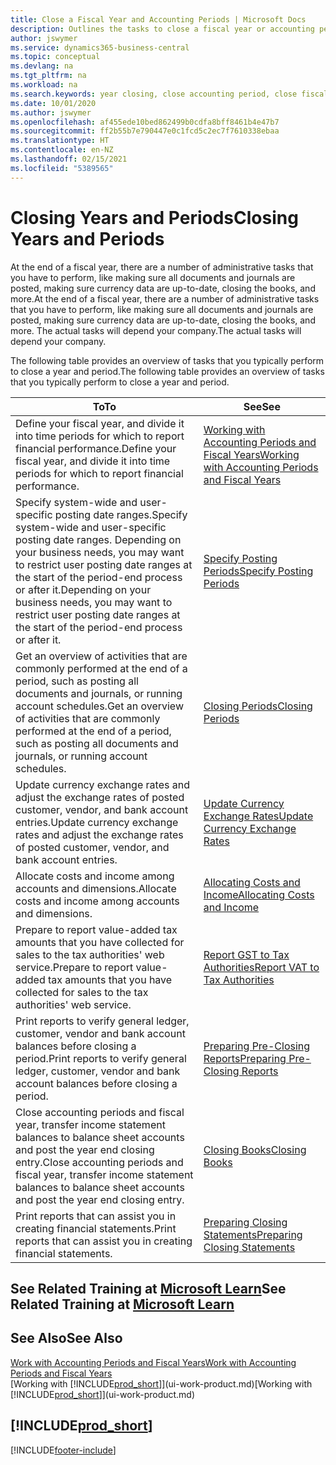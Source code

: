```yaml
---
title: Close a Fiscal Year and Accounting Periods | Microsoft Docs
description: Outlines the tasks to close a fiscal year or accounting period, for example, making sure documents and journals are posted and verifying bank balances.
author: jswymer
ms.service: dynamics365-business-central
ms.topic: conceptual
ms.devlang: na
ms.tgt_pltfrm: na
ms.workload: na
ms.search.keywords: year closing, close accounting period, close fiscal year, bank account detailed trial balance
ms.date: 10/01/2020
ms.author: jswymer
ms.openlocfilehash: af455ede10bed862499b0cdfa8bff8461b4e47b7
ms.sourcegitcommit: ff2b55b7e790447e0c1fcd5c2ec7f7610338ebaa
ms.translationtype: HT
ms.contentlocale: en-NZ
ms.lasthandoff: 02/15/2021
ms.locfileid: "5389565"
---
```

# <a name="closing-years-and-periods"></a><span data-ttu-id="0e51c-103">Closing Years and Periods</span><span class="sxs-lookup"><span data-stu-id="0e51c-103">Closing Years and Periods</span></span>

<span data-ttu-id="0e51c-104">At the end of a fiscal year, there are a number of administrative tasks that you have to perform, like making sure all documents and journals are posted, making sure currency data are up-to-date, closing the books, and more.</span><span class="sxs-lookup"><span data-stu-id="0e51c-104">At the end of a fiscal year, there are a number of administrative tasks that you have to perform, like making sure all documents and journals are posted, making sure currency data are up-to-date, closing the books, and more.</span></span> <span data-ttu-id="0e51c-105">The actual tasks will depend your company.</span><span class="sxs-lookup"><span data-stu-id="0e51c-105">The actual tasks will depend your company.</span></span>

<span data-ttu-id="0e51c-106">The following table provides an overview of tasks that you typically perform to close a year and period.</span><span class="sxs-lookup"><span data-stu-id="0e51c-106">The following table provides an overview of tasks that you typically perform to close a year and period.</span></span>

| <span data-ttu-id="0e51c-107">To</span><span class="sxs-lookup"><span data-stu-id="0e51c-107">To</span></span> | <span data-ttu-id="0e51c-108">See</span><span class="sxs-lookup"><span data-stu-id="0e51c-108">See</span></span> |
| --- | --- |
| <span data-ttu-id="0e51c-109">Define your fiscal year, and divide it into time periods for which to report financial performance.</span><span class="sxs-lookup"><span data-stu-id="0e51c-109">Define your fiscal year, and divide it into time periods for which to report financial performance.</span></span> | [<span data-ttu-id="0e51c-110">Working with Accounting Periods and Fiscal Years</span><span class="sxs-lookup"><span data-stu-id="0e51c-110">Working with Accounting Periods and Fiscal Years</span></span>](finance-accounting-periods-and-fiscal-years.md)|
| <span data-ttu-id="0e51c-111">Specify system-wide and user-specific posting date ranges.</span><span class="sxs-lookup"><span data-stu-id="0e51c-111">Specify system-wide and user-specific posting date ranges.</span></span> <span data-ttu-id="0e51c-112">Depending on your business needs, you may want to restrict user posting date ranges at the start of the period-end process or after it.</span><span class="sxs-lookup"><span data-stu-id="0e51c-112">Depending on your business needs, you may want to restrict user posting date ranges at the start of the period-end process or after it.</span></span> |[<span data-ttu-id="0e51c-113">Specify Posting Periods</span><span class="sxs-lookup"><span data-stu-id="0e51c-113">Specify Posting Periods</span></span>](finance-how-specify-posting-periods.md) |
| <span data-ttu-id="0e51c-114">Get an overview of activities that are commonly performed at the end of a period, such as posting all documents and journals, or running account schedules.</span><span class="sxs-lookup"><span data-stu-id="0e51c-114">Get an overview of activities that are commonly performed at the end of a period, such as posting all documents and journals, or running account schedules.</span></span> |[<span data-ttu-id="0e51c-115">Closing Periods</span><span class="sxs-lookup"><span data-stu-id="0e51c-115">Closing Periods</span></span>](year-how-complete-period-end-processes.md) |
| <span data-ttu-id="0e51c-116">Update currency exchange rates and adjust the exchange rates of posted customer, vendor, and bank account entries.</span><span class="sxs-lookup"><span data-stu-id="0e51c-116">Update currency exchange rates and adjust the exchange rates of posted customer, vendor, and bank account entries.</span></span> |[<span data-ttu-id="0e51c-117">Update Currency Exchange Rates</span><span class="sxs-lookup"><span data-stu-id="0e51c-117">Update Currency Exchange Rates</span></span>](finance-how-update-currencies.md) |
| <span data-ttu-id="0e51c-118">Allocate costs and income among accounts and dimensions.</span><span class="sxs-lookup"><span data-stu-id="0e51c-118">Allocate costs and income among accounts and dimensions.</span></span> |[<span data-ttu-id="0e51c-119">Allocating Costs and Income</span><span class="sxs-lookup"><span data-stu-id="0e51c-119">Allocating Costs and Income</span></span>](year-allocate-costs-income.md) |
| <span data-ttu-id="0e51c-120">Prepare to report value-added tax amounts that you have collected for sales to the tax authorities' web service.</span><span class="sxs-lookup"><span data-stu-id="0e51c-120">Prepare to report value-added tax amounts that you have collected for sales to the tax authorities' web service.</span></span> |[<span data-ttu-id="0e51c-121">Report GST to Tax Authorities</span><span class="sxs-lookup"><span data-stu-id="0e51c-121">Report VAT to Tax Authorities</span></span>](finance-how-report-vat.md)|
| <span data-ttu-id="0e51c-122">Print reports to verify general ledger, customer, vendor and bank account balances before closing a period.</span><span class="sxs-lookup"><span data-stu-id="0e51c-122">Print reports to verify general ledger, customer, vendor and bank account balances before closing a period.</span></span> |[<span data-ttu-id="0e51c-123">Preparing Pre-Closing Reports</span><span class="sxs-lookup"><span data-stu-id="0e51c-123">Preparing Pre-Closing Reports</span></span>](year-prepare-preclose-reports.md) |
| <span data-ttu-id="0e51c-124">Close accounting periods and fiscal year, transfer income statement balances to balance sheet accounts and post the year end closing entry.</span><span class="sxs-lookup"><span data-stu-id="0e51c-124">Close accounting periods and fiscal year, transfer income statement balances to balance sheet accounts and post the year end closing entry.</span></span> |[<span data-ttu-id="0e51c-125">Closing Books</span><span class="sxs-lookup"><span data-stu-id="0e51c-125">Closing Books</span></span>](year-close-books.md) |
| <span data-ttu-id="0e51c-126">Print reports that can assist you in creating financial statements.</span><span class="sxs-lookup"><span data-stu-id="0e51c-126">Print reports that can assist you in creating financial statements.</span></span> |[<span data-ttu-id="0e51c-127">Preparing Closing Statements</span><span class="sxs-lookup"><span data-stu-id="0e51c-127">Preparing Closing Statements</span></span>](year-prepare-close-statement.md) |

## <a name="see-related-training-at-microsoft-learn"></a><span data-ttu-id="0e51c-128">See Related Training at [Microsoft Learn](/learn/modules/close-fiscal-year-dynamics-365-business-central/index)</span><span class="sxs-lookup"><span data-stu-id="0e51c-128">See Related Training at [Microsoft Learn](/learn/modules/close-fiscal-year-dynamics-365-business-central/index)</span></span>

## <a name="see-also"></a><span data-ttu-id="0e51c-129">See Also</span><span class="sxs-lookup"><span data-stu-id="0e51c-129">See Also</span></span>

[<span data-ttu-id="0e51c-130">Work with Accounting Periods and Fiscal Years</span><span class="sxs-lookup"><span data-stu-id="0e51c-130">Work with Accounting Periods and Fiscal Years</span></span>](finance-accounting-periods-and-fiscal-years.md)  
<span data-ttu-id="0e51c-131">[Working with [!INCLUDE[prod_short](includes/prod_short.md)]](ui-work-product.md)</span><span class="sxs-lookup"><span data-stu-id="0e51c-131">[Working with [!INCLUDE[prod_short](includes/prod_short.md)]](ui-work-product.md)</span></span>

## [!INCLUDE[prod_short](includes/free_trial_md.md)]  


[!INCLUDE[footer-include](includes/footer-banner.md)]